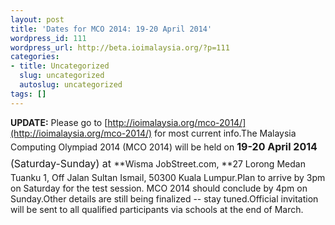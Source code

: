 ```yaml
---
layout: post
title: 'Dates for MCO 2014: 19-20 April 2014'
wordpress_id: 111
wordpress_url: http://beta.ioimalaysia.org/?p=111
categories:
- title: Uncategorized
  slug: uncategorized
  autoslug: uncategorized
tags: []
---
```

**UPDATE:** Please go to [http://ioimalaysia.org/mco-2014/](http://ioimalaysia.org/mco-2014/) for most current info.The Malaysia Computing Olympiad 2014 (MCO 2014) will be held on <span style="line-height: 1.714285714; font-size: 1rem;">**19-20 April 2014** (Saturday-Sunday) at </span>**Wisma JobStreet.com, **27 Lorong Medan Tuanku 1, Off Jalan Sultan Ismail, 50300 Kuala Lumpur.Plan to arrive by 3pm on Saturday for the test session. MCO 2014 should conclude by 4pm on Sunday.Other details are still being finalized -- stay tuned.Official invitation will be sent to all qualified participants via schools at the end of March.
